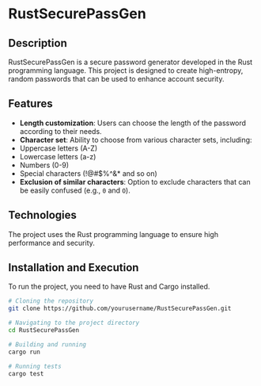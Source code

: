 # RustSecurePassGen

## Description
RustSecurePassGen is a secure password generator developed in the Rust programming language. This project is designed to create high-entropy, random passwords that can be used to enhance account security.

## Features
- **Length customization**: Users can choose the length of the password according to their needs.
- **Character set**: Ability to choose from various character sets, including:
 - Uppercase letters (A-Z)
 - Lowercase letters (a-z)
 - Numbers (0-9)
 - Special characters (!@#$%^&* and so on)
- **Exclusion of similar characters**: Option to exclude characters that can be easily confused (e.g., `0` and `O`).

## Technologies
The project uses the Rust programming language to ensure high performance and security. 

## Installation and Execution
To run the project, you need to have Rust and Cargo installed.

```bash
# Cloning the repository
git clone https://github.com/yourusername/RustSecurePassGen.git

# Navigating to the project directory
cd RustSecurePassGen

# Building and running
cargo run

# Running tests
cargo test